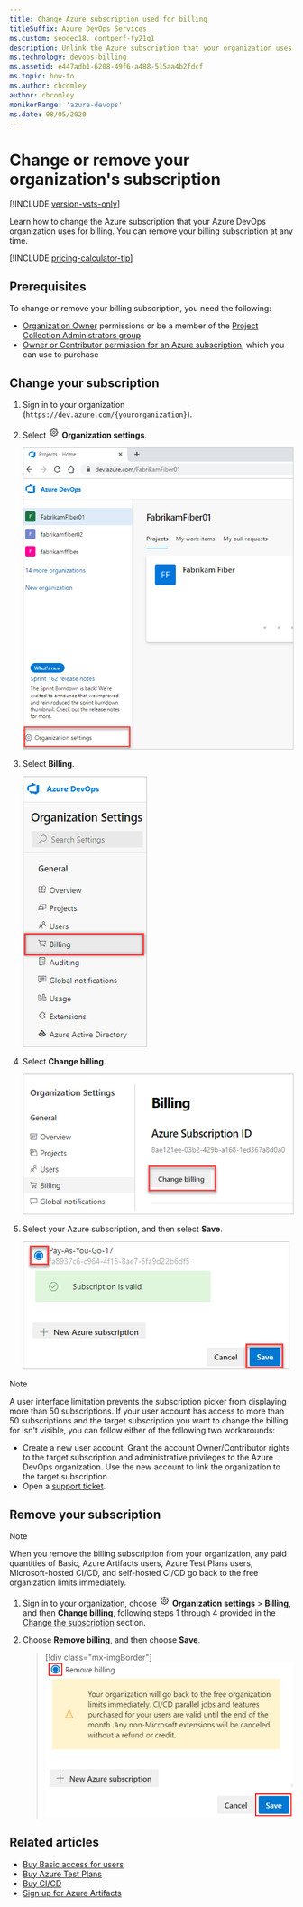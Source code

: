 ```yaml
---
title: Change Azure subscription used for billing
titleSuffix: Azure DevOps Services
ms.custom: seodec18, contperf-fy21q1
description: Unlink the Azure subscription that your organization uses for billing
ms.technology: devops-billing
ms.assetid: e447adb1-6208-49f6-a488-515aa4b2fdcf
ms.topic: how-to
ms.author: chcomley
author: chcomley
monikerRange: 'azure-devops'
ms.date: 08/05/2020
---
```


# Change or remove your organization's subscription

[!INCLUDE [version-vsts-only](../../includes/version-vsts-only.md)]

Learn how to change the Azure subscription that your Azure DevOps organization uses for billing. You can remove your billing subscription at any time.   

[!INCLUDE [pricing-calculator-tip](../../includes/pricing-calculator-tip.md)]

## Prerequisites

To change or remove your billing subscription, you need the following:

- [Organization Owner](../security/lookup-organization-owner-admin.md) permissions or be a member of the  [Project Collection Administrators group](../security/set-project-collection-level-permissions.md)  
- [Owner or Contributor permission for an Azure subscription](add-backup-billing-managers.md), which you can use to purchase

<a id="change-subscription" />

## Change your subscription

1. Sign in to your organization (```https://dev.azure.com/{yourorganization}```).

2. Select ![gear icon](../../media/icons/gear-icon.png) **Organization settings**.

   ![Open Organization settings](../../media/settings/open-admin-settings-vert.png)

3. Select **Billing**.

   ![Select Billing in Organization settings](media/shared/select-billing-organization-settings.png)

4. Select **Change billing**.

   ![Select Change billing](media/shared/select-change-billing.png)

5. Select your Azure subscription, and then select **Save**.

   ![Select your Azure subscription](media/shared/select-azure-subscription.png)

> [!NOTE]
> A user interface limitation prevents the subscription picker from displaying more than 50 subscriptions. If your user account has access to more than 50 subscriptions and the target subscription you want to change the billing for isn't visible, you can follow either of the following two workarounds:
> - Create a new user account. Grant the account Owner/Contributor rights to the target subscription and administrative privileges to the Azure DevOps organization. Use the new account to link the organization to the target subscription.
> - Open a [support ticket](https://developercommunity.visualstudio.com/spaces/21/index.html).

## Remove your subscription 

> [!NOTE]
> When you remove the billing subscription from your organization, any paid quantities of Basic, Azure Artifacts users, Azure Test Plans users, Microsoft-hosted CI/CD, and self-hosted CI/CD go back to the free organization limits immediately.

1. Sign in to your organization, choose ![gear icon](../../media/icons/gear-icon.png) **Organization settings** > **Billing**, and then **Change billing**, following steps 1 through 4 provided in the [Change the subscription](#change-subscription) section.

2. Choose **Remove billing**, and then choose **Save**.

	> [!div class="mx-imgBorder"]  
	> ![Remove billing](media/change-azure-subscription/remove-billing-highlight.png)  

## Related articles

- [Buy Basic access for users](buy-basic-access-add-users.md)
- [Buy Azure Test Plans](buy-basic-access-add-users.md)
- [Buy CI/CD](buy-more-build-vs.md)
- [Sign up for Azure Artifacts](../../artifacts/start-using-azure-artifacts.md)
